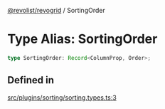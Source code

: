 [@revolist/revogrid](README.md) / SortingOrder

# Type Alias: SortingOrder

```ts
type SortingOrder: Record<ColumnProp, Order>;
```

## Defined in

[src/plugins/sorting/sorting.types.ts:3](https://github.com/revolist/revogrid/blob/b102ae971c99d2b260b571c48c9b2f785d580474/src/plugins/sorting/sorting.types.ts#L3)

